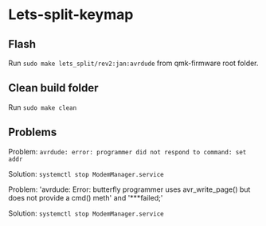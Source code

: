 # Lets-split-keymap

## Flash

Run `sudo make lets_split/rev2:jan:avrdude` from qmk-firmware root folder.

## Clean build folder

Run `sudo make clean`

## Problems

Problem: `avrdude: error: programmer did not respond to command: set addr`

Solution: `systemctl stop ModemManager.service`

Problem: 'avrdude: Error: butterfly programmer uses avr_write_page() but does not provide a cmd() meth' and '***failed;'

Solution: `systemctl stop ModemManager.service`
